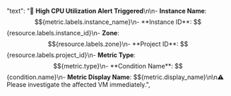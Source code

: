 "text": "🚨 **High CPU Utilization Alert Triggered**\n\n- **Instance Name**: $${metric.labels.instance_name}\n- **Instance ID**: $${resource.labels.instance_id}\n- **Zone**: $${resource.labels.zone}\n- **Project ID**: $${resource.labels.project_id}\n- **Metric Type**: $${metric.type}\n- **Condition Name**: $${condition.name}\n- **Metric Display Name**: $${metric.display_name}\n\n⚠️ Please investigate the affected VM immediately.",
